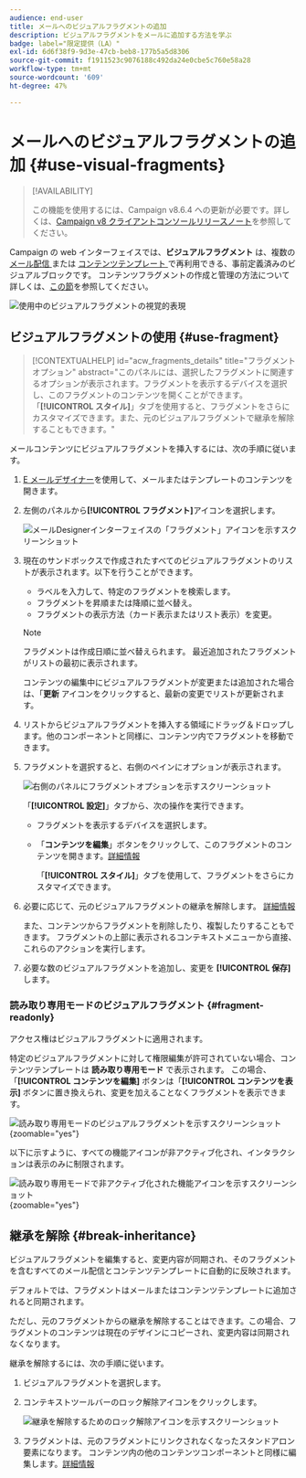 ```yaml
---
audience: end-user
title: メールへのビジュアルフラグメントの追加
description: ビジュアルフラグメントをメールに追加する方法を学ぶ
badge: label="限定提供（LA）"
exl-id: 6d6f38f9-9d3e-47cb-beb8-177b5a5d8306
source-git-commit: f1911523c9076188c492da24e0cbe5c760e58a28
workflow-type: tm+mt
source-wordcount: '609'
ht-degree: 47%

---
```


# メールへのビジュアルフラグメントの追加 {#use-visual-fragments}

>[!AVAILABILITY]
>
>この機能を使用するには、Campaign v8.6.4 への更新が必要です。詳しくは、[Campaign v8 クライアントコンソールリリースノート](https://experienceleague.adobe.com/ja/docs/campaign/campaign-v8/releases/release-notes)を参照してください。

Campaign の web インターフェイスでは、**ビジュアルフラグメント** は、複数の [ メール配信 ](../email/get-started-email-designer.md) または [ コンテンツテンプレート ](../email/use-email-templates.md) で再利用できる、事前定義済みのビジュアルブロックです。 コンテンツフラグメントの作成と管理の方法について詳しくは、[この節](fragments.md)を参照してください。

![ 使用中のビジュアルフラグメントの視覚的表現 ](assets/do-not-localize/fragments.gif)

## ビジュアルフラグメントの使用 {#use-fragment}

>[!CONTEXTUALHELP]
>id="acw_fragments_details"
>title="フラグメントオプション"
>abstract="このパネルには、選択したフラグメントに関連するオプションが表示されます。フラグメントを表示するデバイスを選択し、このフラグメントのコンテンツを開くことができます。「**[!UICONTROL スタイル]**」タブを使用すると、フラグメントをさらにカスタマイズできます。また、元のビジュアルフラグメントで継承を解除することもできます。"

<!-- pas vu dans l'UI-->

メールコンテンツにビジュアルフラグメントを挿入するには、次の手順に従います。

1. [E メールデザイナー](../email/get-started-email-designer.md)を使用して、メールまたはテンプレートのコンテンツを開きます。

1. 左側のパネルから&#x200B;**[!UICONTROL フラグメント]**&#x200B;アイコンを選択します。

   ![ メールDesignerインターフェイスの「フラグメント」アイコンを示すスクリーンショット ](assets/fragments-in-designer.png)

1. 現在のサンドボックスで作成されたすべてのビジュアルフラグメントのリストが表示されます。以下を行うことができます。

   * ラベルを入力して、特定のフラグメントを検索します。
   * フラグメントを昇順または降順に並べ替え。
   * フラグメントの表示方法（カード表示またはリスト表示）を変更。

   >[!NOTE]
   >
   >フラグメントは作成日順に並べ替えられます。 最近追加されたフラグメントがリストの最初に表示されます。

   コンテンツの編集中にビジュアルフラグメントが変更または追加された場合は、「**更新** アイコンをクリックすると、最新の変更でリストが更新されます。

1. リストからビジュアルフラグメントを挿入する領域にドラッグ＆ドロップします。他のコンポーネントと同様に、コンテンツ内でフラグメントを移動できます。

1. フラグメントを選択すると、右側のペインにオプションが表示されます。

   ![ 右側のパネルにフラグメントオプションを示すスクリーンショット ](assets/fragment-right-pane.png)

   「**[!UICONTROL 設定]**」タブから、次の操作を実行できます。

   * フラグメントを表示するデバイスを選択します。
   * 「**コンテンツを編集**」ボタンをクリックして、このフラグメントのコンテンツを開きます。[詳細情報](../content/fragments.md#edit-fragments)

     「**[!UICONTROL スタイル]**」タブを使用して、フラグメントをさらにカスタマイズできます。

1. 必要に応じて、元のビジュアルフラグメントの継承を解除します。 [詳細情報](#break-inheritance)

   また、コンテンツからフラグメントを削除したり、複製したりすることもできます。 フラグメントの上部に表示されるコンテキストメニューから直接、これらのアクションを実行します。

1. 必要な数のビジュアルフラグメントを追加し、変更を **[!UICONTROL 保存]** します。

### 読み取り専用モードのビジュアルフラグメント {#fragment-readonly}

アクセス権はビジュアルフラグメントに適用されます。

特定のビジュアルフラグメントに対して権限編集が許可されていない場合、コンテンツテンプレートは **読み取り専用モード** で表示されます。 この場合、「**[!UICONTROL コンテンツを編集]** ボタンは「**[!UICONTROL コンテンツを表示]** ボタンに置き換えられ、変更を加えることなくフラグメントを表示できます。

![ 読み取り専用モードのビジュアルフラグメントを示すスクリーンショット ](assets/fragment-readonly.png){zoomable="yes"}

以下に示すように、すべての機能アイコンが非アクティブ化され、インタラクションは表示のみに制限されます。

![ 読み取り専用モードで非アクティブ化された機能アイコンを示すスクリーンショット ](assets/fragment-readonly-view.png){zoomable="yes"}

## 継承を解除 {#break-inheritance}

ビジュアルフラグメントを編集すると、変更内容が同期され、そのフラグメントを含むすべてのメール配信とコンテンツテンプレートに自動的に反映されます。

デフォルトでは、フラグメントはメールまたはコンテンツテンプレートに追加されると同期されます。

ただし、元のフラグメントからの継承を解除することはできます。この場合、フラグメントのコンテンツは現在のデザインにコピーされ、変更内容は同期されなくなります。

継承を解除するには、次の手順に従います。

1. ビジュアルフラグメントを選択します。

1. コンテキストツールバーのロック解除アイコンをクリックします。

   ![ 継承を解除するためのロック解除アイコンを示すスクリーンショット ](assets/fragment-break-inheritance.png)

1. フラグメントは、元のフラグメントにリンクされなくなったスタンドアロン要素になります。 コンテンツ内の他のコンテンツコンポーネントと同様に編集します。[詳細情報](../email/content-components.md)